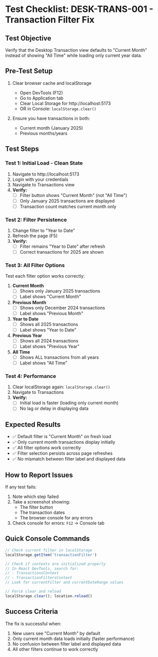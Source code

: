 # Test Checklist: DESK-TRANS-001 - Transaction Filter Fix

## Test Objective
Verify that the Desktop Transaction view defaults to "Current Month" instead of showing "All Time" while loading only current year data.

## Pre-Test Setup
1. Clear browser cache and localStorage
   - Open DevTools (F12)
   - Go to Application tab
   - Clear Local Storage for http://localhost:5173
   - OR in Console: `localStorage.clear()`

2. Ensure you have transactions in both:
   - Current month (January 2025)
   - Previous months/years

## Test Steps

### Test 1: Initial Load - Clean State
1. Navigate to http://localhost:5173
2. Login with your credentials
3. Navigate to Transactions view
4. **Verify:**
   - [ ] Filter button shows "Current Month" (not "All Time")
   - [ ] Only January 2025 transactions are displayed
   - [ ] Transaction count matches current month only

### Test 2: Filter Persistence
1. Change filter to "Year to Date"
2. Refresh the page (F5)
3. **Verify:**
   - [ ] Filter remains "Year to Date" after refresh
   - [ ] Correct transactions for 2025 are shown

### Test 3: All Filter Options
Test each filter option works correctly:

1. **Current Month**
   - [ ] Shows only January 2025 transactions
   - [ ] Label shows "Current Month"

2. **Previous Month** 
   - [ ] Shows only December 2024 transactions
   - [ ] Label shows "Previous Month"

3. **Year to Date**
   - [ ] Shows all 2025 transactions
   - [ ] Label shows "Year to Date"

4. **Previous Year**
   - [ ] Shows all 2024 transactions
   - [ ] Label shows "Previous Year"

5. **All Time**
   - [ ] Shows ALL transactions from all years
   - [ ] Label shows "All Time"

### Test 4: Performance
1. Clear localStorage again: `localStorage.clear()`
2. Navigate to Transactions
3. **Verify:**
   - [ ] Initial load is faster (loading only current month)
   - [ ] No lag or delay in displaying data

## Expected Results
- ✅ Default filter is "Current Month" on fresh load
- ✅ Only current month transactions display initially
- ✅ All filter options work correctly
- ✅ Filter selection persists across page refreshes
- ✅ No mismatch between filter label and displayed data

## How to Report Issues
If any test fails:
1. Note which step failed
2. Take a screenshot showing:
   - The filter button
   - The transaction dates
   - The browser console for any errors
3. Check console for errors: `F12` → Console tab

## Quick Console Commands

```javascript
// Check current filter in localStorage
localStorage.getItem('transactionFilter')

// Check if contexts are initialized properly
// In React DevTools, search for:
// - TransactionsContext
// - TransactionFiltersContext
// Look for currentFilter and currentDateRange values

// Force clear and reload
localStorage.clear(); location.reload()
```

## Success Criteria
The fix is successful when:
1. New users see "Current Month" by default
2. Only current month data loads initially (faster performance)
3. No confusion between filter label and displayed data
4. All other filters continue to work correctly